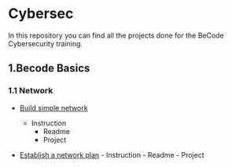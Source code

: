 # Cybersec

In this repository you can find all the projects done for the BeCode Cybersecurity training.

## 1.Becode Basics
### 1.1 Network
- [Build simple network](https://github.com/Mahgnislaw/BecodeProjects/tree/main/01_Network/00-Build_simple_network)
	- Instruction
		- Readme
		- Project

- [Establish a network plan](https://github.com/Mahgnislaw/BecodeProjects/tree/main/01_Network/01-Establish_a_network_plan)
		- Instruction
		- Readme
		- Project

	
